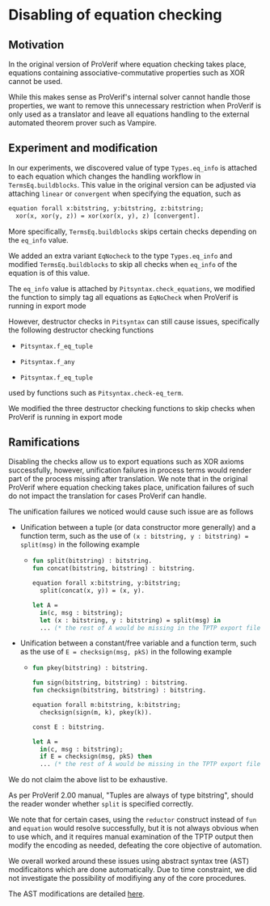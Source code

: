 # Disabling of equation checking

## Motivation

In the original version of ProVerif where equation checking takes place, equations containing associative-commutative properties such as XOR cannot be used.

While this makes sense as ProVerif's internal solver cannot handle those properties, we want to remove this unnecessary restriction when ProVerif is only used as a translator and leave all equations handling to the external automated theorem prover such as Vampire.

## Experiment and modification

In our experiments, we discovered value of type `Types.eq_info` is attached to each equation which changes the handling workflow in `TermsEq.buildblocks`. This value in the original version can be adjusted via attaching `linear` or `convergent` when specifying the equation, such as

```ocaml
equation forall x:bitstring, y:bitstring, z:bitstring;
  xor(x, xor(y, z)) = xor(xor(x, y), z) [convergent].
```

More specifically, `TermsEq.buildblocks` skips certain checks depending on the `eq_info` value.

We added an extra variant `EqNocheck` to the type `Types.eq_info` and modified `TermsEq.buildblocks` to skip all checks when `eq_info` of the equation is of this value.

The `eq_info` value is attached by `Pitsyntax.check_equations`, we modified the function to simply tag all equations as `EqNoCheck` when ProVerif is running in export mode

However, destructor checks in `Pitsyntax` can still cause issues, specifically the following destructor checking functions

- `Pitsyntax.f_eq_tuple`

- `Pitsyntax.f_any`

- `Pitsyntax.f_eq_tuple`

used by functions such as `Pitsyntax.check-eq_term`.

We modified the three destructor checking functions to skip checks when ProVerif is running in export mode

## Ramifications

Disabling the checks allow us to export equations such as XOR axioms successfully, however, unification failures in process terms would render part of the process missing after translation. We note that in the original ProVerif where equation checking takes place, unification failures of such do not impact the translation for cases ProVerif can handle.

The unification failures we noticed would cause such issue are as follows

- Unification between a tuple (or data constructor more generally) and a function term, such as the use of `(x : bitstring, y : bitstring) = split(msg)` in the following example

  - ```ocaml
    fun split(bitstring) : bitstring.
    fun concat(bitstring, bitstring) : bitstring.
    
    equation forall x:bitstring, y:bitstring;
      split(concat(x, y)) = (x, y).
    
    let A =
      in(c, msg : bitstring);
      let (x : bitstring, y : bitstring) = split(msg) in
      ... (* the rest of A would be missing in the TPTP export file *)
    ```

- Unification between a constant/free variable and a function term, such as the use of `E = checksign(msg, pkS)` in the following example

  - ```ocaml
    fun pkey(bitstring) : bitstring.
    
    fun sign(bitstring, bitstring) : bitstring.
    fun checksign(bitstring, bitstring) : bitstring.
    
    equation forall m:bitstring, k:bitstring;
      checksign(sign(m, k), pkey(k)).
    
    const E : bitstring.
    
    let A =
      in(c, msg : bitstring);
      if E = checksign(msg, pkS) then
      ... (* the rest of A would be missing in the TPTP export file *)
    ```

We do not claim the above list to be exhaustive.

As per ProVerif 2.00 manual, "Tuples are always of type bitstring", should the reader wonder whether `split` is specified correctly.

We note that for certain cases, using the `reductor` construct instead of `fun` and `equation` would resolve successfully, but it is not always obvious when to use which, and it requires manual examination of the TPTP output then modify the encoding as needed, defeating the core objective of automation.

We overall worked around these issues using abstract syntax tree (AST) modificaitons which are done automatically. Due to time constraint, we did not investigate the possibility of modifiying any of the core procedures.

The AST modifications are detailed [here](ast_mod.md).
